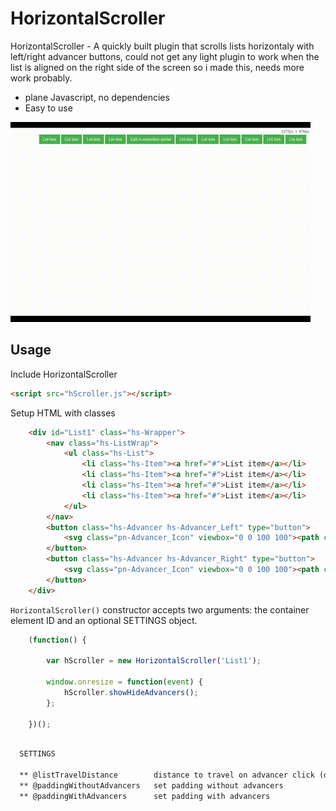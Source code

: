 # HorizontalScroller

  HorizontalScroller - A quickly built plugin that scrolls lists horizontaly with left/right advancer buttons, could not get any light plugin to work when the list is aligned on the right side of the screen so i made this, needs more work probably.

* plane Javascript, no dependencies
* Easy to use

![](example.gif)


## Usage

Include HorizontalScroller

```html
<script src="hScroller.js"></script>
```
Setup HTML with classes

```html
    <div id="List1" class="hs-Wrapper">
        <nav class="hs-ListWrap">
            <ul class="hs-List">
                <li class="hs-Item"><a href="#">List item</a></li>
                <li class="hs-Item"><a href="#">List item</a></li>
                <li class="hs-Item"><a href="#">List item</a></li>
                <li class="hs-Item"><a href="#">List item</a></li>
            </ul>
        </nav>
        <button class="hs-Advancer hs-Advancer_Left" type="button">
            <svg class="pn-Advancer_Icon" viewbox="0 0 100 100"><path class="arrow" d="M 50,0 L 60,10 L 20,50 L 60,90 L 50,100 L 0,50 Z" /></svg>
        </button>
        <button class="hs-Advancer hs-Advancer_Right" type="button">
            <svg class="pn-Advancer_Icon" viewbox="0 0 100 100"><path class="arrow" d="M 50,0 L 60,10 L 20,50 L 60,90 L 50,100 L 0,50 Z" transform="translate(85,100) rotate(180)" /></svg>
        </button>
    </div>
```

`HorizontalScroller()` constructor accepts two arguments: the container element ID and an optional SETTINGS object.

```js
    (function() {
      
        var hScroller = new HorizontalScroller('List1');
        
        window.onresize = function(event) {
            hScroller.showHideAdvancers();
        };
        
    })();
```

```html

  SETTINGS
  
  ** @listTravelDistance        distance to travel on advancer click (default:150px)
  ** @paddingWithoutAdvancers   set padding without advancers
  ** @paddingWithAdvancers      set padding with advancers
```
